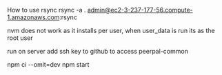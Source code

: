 How to use rsync
rsync -a . admin@ec2-3-237-177-56.compute-1.amazonaws.com:rsync

nvm does not work as it installs per user, when user_data is run its as the root user


run on server 
add ssh key to github to access peerpal-common

npm ci --omit=dev
npm start
